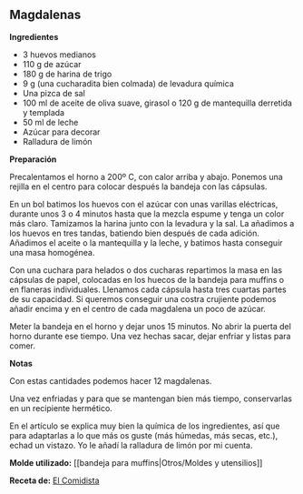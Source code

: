 ## Magdalenas

**Ingredientes**

- 3 huevos medianos
- 110 g de azúcar
- 180 g de harina de trigo
- 9 g (una cucharadita bien colmada) de levadura química
- Una pizca de sal
- 100 ml de aceite de oliva suave, girasol o 120 g de mantequilla derretida y templada
- 50 ml de leche
- Azúcar para decorar
- Ralladura de limón

**Preparación**

Precalentamos el horno a 200º C, con calor arriba y abajo. Ponemos una rejilla en el centro para colocar después la bandeja con las cápsulas.

En un bol batimos los huevos con el azúcar con unas varillas eléctricas, durante unos 3 o 4 minutos hasta que la mezcla espume y tenga un color más claro. Tamizamos la harina junto con la levadura y la sal. La añadimos a los huevos en tres tandas, batiendo bien después de cada adición. Añadimos el aceite o la mantequilla y la leche, y batimos hasta conseguir una masa homogénea.

Con una cuchara para helados o dos cucharas repartimos la masa en las cápsulas de papel, colocadas en los huecos de la bandeja para muffins o en flaneras individuales. Llenamos cada cápsula hasta tres cuartas partes de su capacidad. Si queremos conseguir una costra crujiente podemos añadir encima y en el centro de cada magdalena un poco de azúcar.

Meter la bandeja en el horno y dejar unos 15 minutos. No abrir la puerta del horno durante ese tiempo. Una vez hechas sacar, dejar enfriar y listas para comer.

**Notas**

Con estas cantidades podemos hacer 12 magdalenas.

Una vez enfriadas y para que se mantengan bien más tiempo, conservarlas en un recipiente hermético.

En el artículo se explica muy bien la química de los ingredientes, así que para adaptarlas a lo que más os guste (más húmedas, más secas, etc.), echad un vistazo. Yo le añadí la ralladura de limón por mi cuenta.

**Molde utilizado:** [[bandeja para muffins|Otros/Moldes y utensilios]]

**Receta de:** [El Comidista](https://elcomidista.elpais.com/elcomidista/2016/04/14/receta/1460639256_878979.html)
